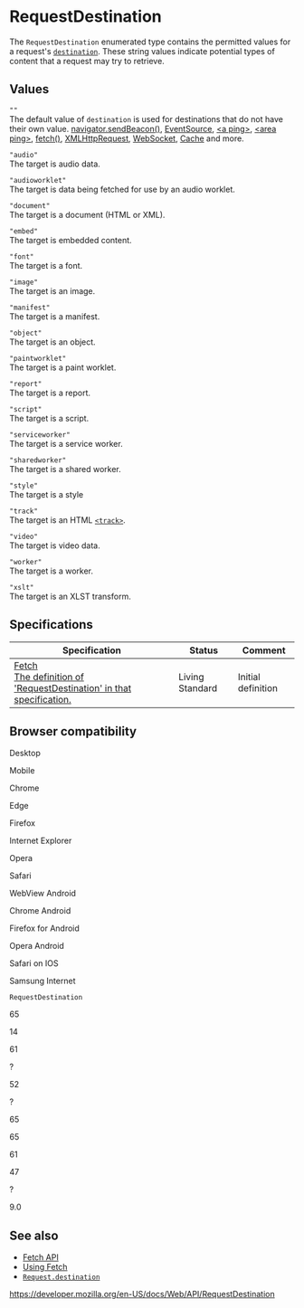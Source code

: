 RequestDestination
==================

The `RequestDestination` enumerated type contains the permitted values for a request's [`destination`](request/destination). These string values indicate potential types of content that a request may try to retrieve.

Values
------

`""`  
The default value of `destination` is used for destinations that do not have their own value. [navigator.sendBeacon()](navigator/sendbeacon), [EventSource](eventsource), [&lt;a ping&gt;](https://developer.mozilla.org/en-US/docs/Web/HTML/Element/a#attr-ping), [&lt;area ping&gt;](https://developer.mozilla.org/en-US/docs/Web/HTML/Element/area#attr-ping), [fetch()](windoworworkerglobalscope/fetch), [XMLHttpRequest](xmlhttprequest), [WebSocket](websocket), [Cache](cache) and more.

`"audio"`  
The target is audio data.

`"audioworklet"`  
The target is data being fetched for use by an audio worklet.

`"document"`  
The target is a document (HTML or XML).

`"embed"`  
The target is embedded content.

`"font"`  
The target is a font.

`"image"`  
The target is an image.

`"manifest"`  
The target is a manifest.

`"object"`  
The target is an object.

`"paintworklet"`  
The target is a paint worklet.

`"report"`  
The target is a report.

`"script"`  
The target is a script.

`"serviceworker"`  
The target is a service worker.

`"sharedworker"`  
The target is a shared worker.

`"style"`  
The target is a style

`"track"`  
The target is an HTML [`<track>`](https://developer.mozilla.org/en-US/docs/Web/HTML/Element/track).

`"video"`  
The target is video data.

`"worker"`  
The target is a worker.

`"xslt"`  
The target is an XLST transform.

Specifications
--------------

<table><thead><tr class="header"><th>Specification</th><th>Status</th><th>Comment</th></tr></thead><tbody><tr class="odd"><td><a href="https://fetch.spec.whatwg.org/#requestdestination">Fetch<br />
<span class="small">The definition of 'RequestDestination' in that specification.</span></a></td><td><span class="spec-living">Living Standard</span></td><td>Initial definition</td></tr></tbody></table>

Browser compatibility
---------------------

Desktop

Mobile

Chrome

Edge

Firefox

Internet Explorer

Opera

Safari

WebView Android

Chrome Android

Firefox for Android

Opera Android

Safari on IOS

Samsung Internet

`RequestDestination`

65

14

61

?

52

?

65

65

61

47

?

9.0

See also
--------

-   [Fetch API](fetch_api)
-   [Using Fetch](fetch_api/using_fetch)
-   [`Request.destination`](request/destination)

<a href="https://developer.mozilla.org/en-US/docs/Web/API/RequestDestination" class="_attribution-link">https://developer.mozilla.org/en-US/docs/Web/API/RequestDestination</a>
